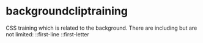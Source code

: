# backgroundcliptraining
CSS training which is related to the background.
There are including but are not limited:
::first-line
::first-letter
